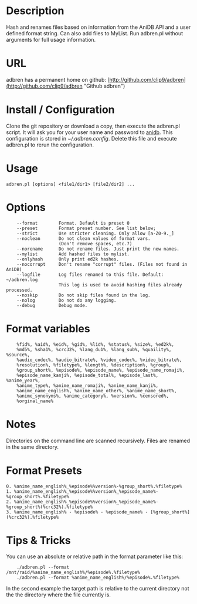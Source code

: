 # Description
Hash and renames files based on information from the AniDB API and a user
defined format string. Can also add files to MyList. Run adbren.pl without
arguments for full usage information. 

# URL
adbren has a permanent home on github:
[http://github.com/clip9/adbren](http://github.com/clip9/adbren "Github adbren")

# Install / Configuration
Clone the git repository or download a copy, then execute the adbren.pl script. 
It will ask you for your user name and password to [anidb](http://anidb.net/ "AniDB"). 
This configuration is stored in *~/.adbren.config*. Delete this file and 
execute adbren.pl to rerun the configuration.

# Usage
	adbren.pl [options] <file1/dir1> [file2/dir2] ...

# Options
        --format        Format. Default is preset 0
        --preset        Format preset number. See list below;
        --strict        Use stricter cleaning. Only allow [a-Z0-9._]
        --noclean       Do not clean values of format vars. 
                        (Don't remove spaces, etc.7)
        --norename      Do not rename files. Just print the new names.
        --mylist        Add hashed files to mylist.
        --onlyhash      Only print ed2k hashes. 
        --nocorrupt     Don't rename "corrupt" files. (Files not found in AniDB)
        --logfile       Log files renamed to this file. Default: ~/adbren.log
                        This log is used to avoid hashing files already processed.
        --noskip        Do not skip files found in the log.
        --nolog         Do not do any logging.
        --debug         Debug mode.

# Format variables
        %fid%, %aid%, %eid%, %gid%, %lid%, %status%, %size%, %ed2k%, 
        %md5%, %sha1%, %crc32%, %lang_dub%, %lang_sub%, %quaility%, %source%, 
        %audio_codec%, %audio_bitrate%, %video_codec%, %video_bitrate%,
        %resolution%, %filetype%, %length%, %description%, %group%, 
        %group_short%, %episode%, %episode_name%, %episode_name_romaji%,
        %episode_name_kanji%, %episode_total%, %episode_last%, %anime_year%,
        %anime_type%, %anime_name_romaji%, %anime_name_kanji%, 
        %anime_name_english%, %anime_name_other%, %anime_name_short%, 
        %anime_synonyms%, %anime_category%, %version%, %censored%,
        %orginal_name%

# Notes
Directories on the command line are scanned recursively. Files are renamed in the same directory.

# Format Presets
	0. %anime_name_english%_%episode%%version%-%group_short%.%filetype%
	1. %anime_name_english%_%episode%%version%_%episode_name%-%group_short%.%filetype%
	2. %anime_name_english%_%episode%%version%_%episode_name%-%group_short%(%crc32%).%filetype%
	3. %anime_name_english% - %episode% - %episode_name% - [%group_short%](%crc32%).%filetype%

# Tips & Tricks
You can use an absolute or relative path in the format parameter like this:
```shell
	./adbren.pl --format /mnt/raid/%anime_name_english%/%episode%.%filetype%
	./adbren.pl --format %anime_name_english%/%episode%.%filetype%
```
In the second example the target path is relative to the current 
directory not the the directory where the file currently is.
